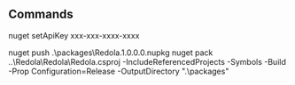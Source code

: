 Commands
------------
nuget setApiKey xxx-xxx-xxxx-xxxx

nuget push .\packages\Redola.1.0.0.0.nupkg
nuget pack ..\Redola\Redola\Redola.csproj -IncludeReferencedProjects -Symbols -Build -Prop Configuration=Release -OutputDirectory ".\packages"
